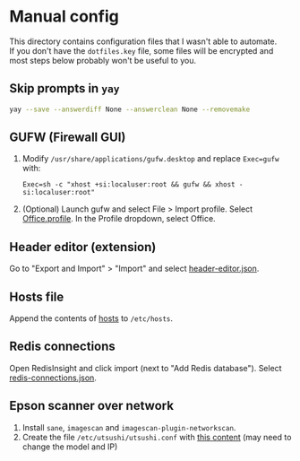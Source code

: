 # Manual config

This directory contains configuration files that I wasn't able to automate.  
If you don't have the `dotfiles.key` file, some files will be encrypted and most steps below probably won't be useful to you.

## Skip prompts in `yay`

```bash
yay --save --answerdiff None --answerclean None --removemake
```

## GUFW (Firewall GUI)

1. Modify `/usr/share/applications/gufw.desktop` and replace `Exec=gufw` with:

   `Exec=sh -c "xhost +si:localuser:root && gufw && xhost -si:localuser:root"`

2. (Optional) Launch gufw and select File > Import profile. Select [Office.profile](Office.profile). In the Profile dropdown, select Office.

## Header editor (extension)

Go to "Export and Import" > "Import" and select [header-editor.json](header-editor.json).

## Hosts file

Append the contents of [hosts](hosts) to `/etc/hosts`.

## Redis connections

Open RedisInsight and click import (next to "Add Redis database"). Select [redis-connections.json](redis-connections.json).

## Epson scanner over network

1. Install `sane`, `imagescan` and `imagescan-plugin-networkscan`.
2. Create the file `/etc/utsushi/utsushi.conf` with [this content](utsushi.conf) (may need to change the model and IP)

